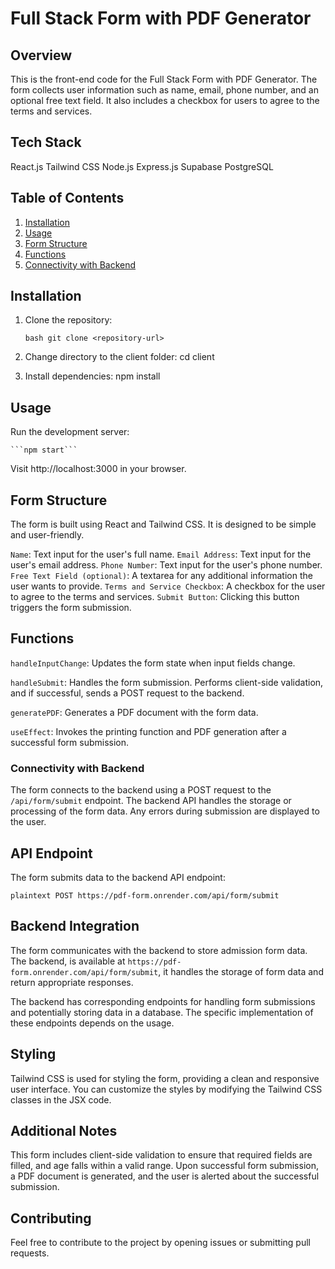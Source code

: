 # Full Stack Form with PDF Generator

## Overview

This is the front-end code for the Full Stack Form with PDF Generator. The form collects user information such as name, email, phone number, and an optional free text field. It also includes a checkbox for users to agree to the terms and services.

## Tech Stack 
React.js
Tailwind CSS
Node.js
Express.js
Supabase
PostgreSQL

## Table of Contents

1. [Installation](#installation)
2. [Usage](#usage)
3. [Form Structure](#form-structure)
4. [Functions](#functions)
5. [Connectivity with Backend](#connectivity-with-backend)

## Installation

1. Clone the repository:

   ```bash git clone <repository-url>```
2. Change directory to the client folder:
    cd client

3. Install dependencies:
    npm install

## Usage

Run the development server:

    ```npm start```

Visit http://localhost:3000 in your browser.

## Form Structure
The form is built using React and Tailwind CSS. It is designed to be simple and user-friendly.

`Name`: Text input for the user's full name.
`Email Address`: Text input for the user's email address.
`Phone Number`: Text input for the user's phone number.
`Free Text Field (optional)`: A textarea for any additional information the user wants to provide.
`Terms and Service Checkbox`: A checkbox for the user to agree to the terms and services.
`Submit Button`: Clicking this button triggers the form submission.

## Functions

`handleInputChange`: Updates the form state when input fields change.

`handleSubmit`: Handles the form submission. Performs client-side validation, and if successful, sends a POST request to the backend.

`generatePDF`: Generates a PDF document with the form data.

`useEffect`: Invokes the printing function and PDF generation after a successful form submission.

### Connectivity with Backend

The form connects to the backend using a POST request to the `/api/form/submit` endpoint. 
The backend API handles the storage or processing of the form data. Any errors during submission are displayed to the user.


## API Endpoint

The form submits data to the backend API endpoint:

```plaintext POST https://pdf-form.onrender.com/api/form/submit ```


## Backend Integration
The form communicates with the backend to store admission form data. The backend, is available at 
`https://pdf-form.onrender.com/api/form/submit`, it handles the storage of form data and return appropriate responses.

The backend has corresponding endpoints for handling form submissions and potentially storing data in a database. The specific implementation of these endpoints depends on the usage.


## Styling

Tailwind CSS is used for styling the form, providing a clean and responsive user interface. You can customize the styles by modifying the Tailwind CSS classes in the JSX code.

## Additional Notes

This form includes client-side validation to ensure that required fields are filled, and age falls within a valid range.
Upon successful form submission, a PDF document is generated, and the user is alerted about the successful submission.


## Contributing
Feel free to contribute to the project by opening issues or submitting pull requests.
